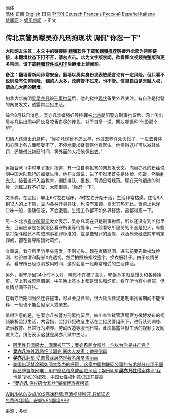  <!-- 面包屑导航 --> <div class="breadcrumb"><!-- GTranslate: https://gtranslate.io/ -->  <div class="switcher notranslate">  <div class="selected">  <a href="#" onclick="return false;"> 简体</a>  </div>  <div class="option">  <a href="https://www.bannedbook.org" onclick="doGTranslate('zh-CN|zh-CN');jQuery('div.switcher div.selected a').html(jQuery(this).html());return false;" title="简体中文" class="nturl selected"> 简体</a>  <a href="https://www.bannedbook.org/zh-tw/" onclick="doGTranslate('zh-CN|zh-TW');jQuery('div.switcher div.selected a').html(jQuery(this).html());return false;" title="繁體中文" class="nturl"> 正體</a>  <a href="https://www.bannedbook.org/en/" onclick="doGTranslate('zh-CN|en');jQuery('div.switcher div.selected a').html(jQuery(this).html());return false;" title="English" class="nturl"> English</a>  <a href="https://www.bannedbook.org/ja/" onclick="doGTranslate('zh-CN|ja');jQuery('div.switcher div.selected a').html(jQuery(this).html());return false;" title="日本語" class="nturl"> 日語</a>  <a href="https://www.bannedbook.org/ko/" onclick="doGTranslate('zh-CN|ko');jQuery('div.switcher div.selected a').html(jQuery(this).html());return false;" title="한국어" class="nturl"> 한국어</a>  <a href="https://www.bannedbook.org/de/" onclick="doGTranslate('zh-CN|de');jQuery('div.switcher div.selected a').html(jQuery(this).html());return false;" title="Deutsch" class="nturl"> Deutsch</a>  <a href="https://www.bannedbook.org/fr/" onclick="doGTranslate('zh-CN|fr');jQuery('div.switcher div.selected a').html(jQuery(this).html());return false;" title="Français" class="nturl"> Français</a>  <a href="https://www.bannedbook.org/ru/" onclick="doGTranslate('zh-CN|ru');jQuery('div.switcher div.selected a').html(jQuery(this).html());return false;" title="Русский" class="nturl"> Русский</a>  <a href="https://www.bannedbook.org/es/" onclick="doGTranslate('zh-CN|es');jQuery('div.switcher div.selected a').html(jQuery(this).html());return false;" title="Español" class="nturl"> Español</a>  <a href="https://www.bannedbook.org/it/" onclick="doGTranslate('zh-CN|it');jQuery('div.switcher div.selected a').html(jQuery(this).html());return false;" title="Italiano" class="nturl"> Italiano</a>  </div>  </div>      <div class='breadcrumb-sub'><!-- Breadcrumb NavXT 6.3.0 --> <a href="https://www.bannedbook.org/" class="home">禁闻网</a> &gt; <a href="https://www.bannedbook.org/bnews/yule/" class="category">娱乐新闻</a> &gt; 正文</div></div><h2>传北京警员曝吴亦凡刑拘现状 调侃"你忍一下"</h2> <p class="notice"><b>大陆网友注意：本文中的链接除 <a href="https://github.com/bannedbook/fanqiang" >翻墙</a>软件下载和<a href="https://github.com/killgcd/justmysocks/blob/master/README.md">翻墙推荐</a>链接外全部为禁网链接，未翻墙状态下打不开，请勿点击。此为文字版禁闻，欲看图文视频完整版和更多禁闻，请下载<a href="https://github.com/bannedbook/fanqiang">翻墙软件或APP</a>后翻墙上禁闻网。</p><p>备注：翻墙看新闻非常安全，翻墙以真实身份发表敏感言论有一定风险，但只看不说则没有任何风险，翻的人太多，政府管不过来，也不管。信息自由是天赋人权，请放心大胆的翻墙。</b></p>  <div class="entry"> <p>加拿大华裔明星<a href="https://www.bannedbook.org/bnews/tag/%e5%90%b4%e4%ba%a6%e5%87%a1/" class="st_tag internal_tag" rel="tag" title="标签 吴亦凡 下的日志">吴亦凡</a>被<a href="https://www.bannedbook.org/bnews/tag/%e5%88%91%e4%ba%8b%e6%8b%98%e7%95%99/" class="st_tag internal_tag" rel="tag" title="标签 刑事拘留 下的日志">刑事拘留</a>后，他的狱中<a href="https://www.bannedbook.org/bnews/tag/%E7%8E%B0%E7%8A%B6/" class="st_tag internal_tag" rel="tag" title="标签 现状 下的日志">现状</a>备受外界关注。有自称是狱警的网友发文，透露其监狱生活。</p> <p>综合8月12日消息，吴亦凡涉嫌强奸等控罪被<a href="https://www.bannedbook.org/bnews/tag/%e5%8c%97%e4%ba%ac/" class="st_tag internal_tag" rel="tag" title="标签 北京 下的日志">北京</a>朝阳警方刑事拘留后，网上传出吴亦凡供出圈中同伙及咬舌自尽的传言。对于自尽一说，网友嘲讽称“他没那个胆”。</p> <p>知情人还爆出消息称，“吴亦凡现状不怎么样，他过去养尊处优惯了，一进去身体和心理上各方面都受不了，不停地要求狱警带他看医生。他觉得这样可以减轻处罚，还能借此拖延时间，等外面的人把他保出去。”<br />&nbsp;</p>  <p>另据台湾《中时电子报》报道，有一位自称狱警的网友发长文，向吴亦凡的粉丝说明中国大陆现行的监狱生活，他在文章说，进了牢狱里首先是体检、吃饭，然后<a href="https://www.bannedbook.org/bnews/tag/%E5%89%83%E5%85%89%E5%A4%B4/" class="st_tag internal_tag" rel="tag" title="标签 剃光头 下的日志">剃光头</a>。接着进行入监教育，训练排队、报数、背诵日常规范。现在天气很热的时候，训练过程不好受、太阳很毒，“你忍一下”。</p> <p>文章称，在监狱，早上6时左右起床，7时左右开始干活，生活非常枯燥。住宿8人到12人的上下铺，室内各种汗臭异味，也没有空调，夏天其热无比。饭菜上色泽口味一般，饭随便吃，不会饿着。生活工作都不如外界舒适，这都得忍一下。</p> <p>另一名北京<a href="https://www.bannedbook.org/bnews/tag/%e7%9c%8b%e5%ae%88%e6%89%80/" class="st_tag internal_tag" rel="tag" title="标签 看守所 下的日志">看守所</a><a href="https://www.bannedbook.org/bnews/tag/%E8%AD%A6%E5%91%98/" class="st_tag internal_tag" rel="tag" title="标签 警员 下的日志">警员</a>发文表示，吴亦凡现在只是刑事拘留，所以还没有到监狱里去，目前应该是在朝阳区看守所里等待提审。一般看守所里关的不全是犯人，有些是打架斗殴还不构成刑事犯罪标准的，或是像轻罪的酒驾，以及尚未经法院审判定罪的，都在看守所暂时羁押。</p>  <p>文章说，看守所里剪平头短发，不剃光头。现在疫情期间，进去前要先做核酸检测、检验血清和胸部X光透视。然后拍照按指纹签字，换衣服鞋子。由于疫情关系，看守所已经取消放风时间，这对会是一段非常难受的生活体验。</p> <p>另外，看守所里24小时不关灯，睡觉不许被子蒙头。吃饭基本就是馒头和各种炖菜。早上有咸菜鸡蛋粥，中午晚上基本上都是馒头和炖菜。看守所也有小卖部，但疫情期间不开张。</p> <p>在看守所期间当然还要提审，可以会见律师，但大陆法律规定刑事拘留期间不能保释，一般也不能会见家人或亲友。</p>  <p>值得注意的是，在吴亦凡被警方刑事拘留后，四川省监狱管理局官方微博发布的视频解析监狱生活，内容指，监狱罪犯改造生活在监狱民警组织下，进行队列训练、法治教育、日常行为培养、劳动改造等服刑日常。此次揭露监狱生活的视频引发网友关注，纷纷表示这就是吴亦凡狱中生活。</p> <ul class='op-related-articles' title='相关阅读'> <li><a href='https://www.bannedbook.org/bnews/bannedvideo/20210812/1605092.html' target='_blank'>阿里性丑闻闹大，滴滴被压下；<b>吴亦凡</b>睡女粉丝；你以为你是共产党？</a></li> <li><a href='https://www.bannedbook.org/bnews/yule/20210812/1604722.html' target='_blank'><b>吴亦凡</b>海外酒局细节曝光 圈内人发声：他是倒霉</a></li> <li><a href='https://www.bannedbook.org/bnews/yule/20210811/1604442.html' target='_blank'><b>吴亦凡</b>翻车 受害最深居然是著名演员盖丽丽</a></li> <li><a href='https://www.bannedbook.org/bnews/worldnews/usa/20210811/1604118.html' target='_blank'>美国出现禁涂鸦如同禁华为的呼声，这家中国物联网公司的技术部分应用于国际品牌智能家电，用户隐私信息或面临风险；娱乐明星<b>吴亦凡</b>性侵案体现“我也是“运动的成效，中国女性权利意识正在提高</a></li> <li><a href='https://www.bannedbook.org/bnews/yule/20210811/1604086.html' target='_blank'>“<b>吴亦凡</b> 洛杉矶女粉丝”攀微博热搜榜首</a></li> </ul> <p class="texttj"> <a href="https://github.com/bannedbook/fanqiang/wiki/V2ray%E6%9C%BA%E5%9C%BA" target="_blank">WIN/MAC/安卓/iOS高速翻墙:高清视频秒开,超低延迟</a><br/> <a href="https://github.com/bannedbook/fanqiang/wiki/%E7%A6%81%E9%97%BB%E7%BD%91%E5%AE%89%E5%8D%93%E7%BF%BB%E5%A2%99%E6%96%B0%E9%97%BBAPP" target="_blank">免费PC翻墙、安卓VPN翻墙APP</a></p><p> 来源：多维 </p> <a name='sharetosocial'></a>  <div style="margin-bottom:5px;padding-bottom:5px;clear:both"> <div id="archive-pix-1" class="banner-ads"> <!-- AuctionX Display platform tag START --> <div id="26318x728x90x621x_ADSLOT2" clicktrack="%%CLICK_URL_ESC%%"></div> <!-- AuctionX Display platform tag END --> </div> <div id="archive-pix-2" class="banner-ads"> <!-- AuctionX Display platform tag START --> <div id="26315x300x250x621x_ADSLOT2" clicktrack="%%CLICK_URL_ESC%%"></div> <!-- AuctionX Display platform tag END --> </div> </div>  <div id="archive-pix-1" class="banner-ads"> <!-- AuctionX Display platform tag START --> <div id="26318x728x90x621x_ADSLOT3" clicktrack="%%CLICK_URL_ESC%%"></div> <!-- AuctionX Display platform tag END --> </div> </div><!--END ENTRY--> 